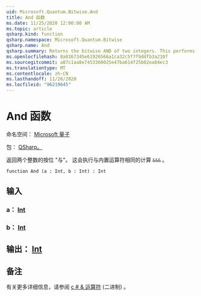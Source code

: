 ```yaml
---
uid: Microsoft.Quantum.Bitwise.And
title: And 函数
ms.date: 11/25/2020 12:00:00 AM
ms.topic: article
qsharp.kind: function
qsharp.namespace: Microsoft.Quantum.Bitwise
qsharp.name: And
qsharp.summary: Returns the bitwise AND of two integers. This performs the same computation as the built-in `&&&` operator.
ms.openlocfilehash: 8a0167345e61926566a1ca32c5f7f9ddfb3a210f
ms.sourcegitcommit: a87c1aa8e7453360025e47ba614f25b02ea84ec3
ms.translationtype: MT
ms.contentlocale: zh-CN
ms.lasthandoff: 11/26/2020
ms.locfileid: "96219645"
---
```

# <a name="and-function"></a>And 函数

命名空间： [Microsoft 量子](xref:Microsoft.Quantum.Bitwise)

包： [QSharp。](https://nuget.org/packages/Microsoft.Quantum.QSharp.Core)


返回两个整数的按位 "与"。
这会执行与内置运算符相同的计算 `&&&` 。

```qsharp
function And (a : Int, b : Int) : Int
```


## <a name="input"></a>输入

### <a name="a--int"></a>a： [Int](xref:microsoft.quantum.lang-ref.int)




### <a name="b--int"></a>b： [Int](xref:microsoft.quantum.lang-ref.int)





## <a name="output--int"></a>输出： [Int](xref:microsoft.quantum.lang-ref.int)



## <a name="remarks"></a>备注

有关更多详细信息，请参阅 [c # &amp; 运算符](https://docs.microsoft.com/dotnet/csharp/language-reference/operators/and-operator) (二进制) 。